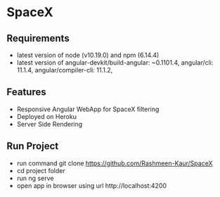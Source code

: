 # SpaceX


## Requirements
* latest version of node (v10.19.0) and npm (6.14.4)
* latest version of angular-devkit/build-angular: ~0.1101.4,
    angular/cli: 11.1.4,
    angular/compiler-cli: 11.1.2,



## Features
* Responsive Angular WebApp for SpaceX filtering
* Deployed on Heroku
* Server Side Rendering

## Run Project

* run command git clone https://github.com/Rashmeen-Kaur/SpaceX
* cd project folder
* run ng serve
* open app in browser using url http://localhost:4200 